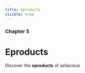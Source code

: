 ```yaml
---
title: Eproducts
visible: true
---
```


### Chapter 5

# Eproducts

Discover the **eproducts** of sellacious 

